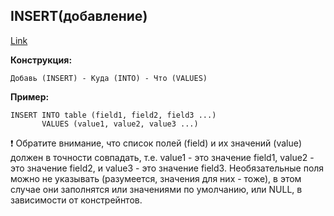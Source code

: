 ## **INSERT(добавление)**

[Link](https://mentorpiece.ru/textbook/)

**Конструкция:**

    Добавь (INSERT) - Куда (INTO) - Что (VALUES)

**Пример:**

    INSERT INTO table (field1, field2, field3 ...) 
           VALUES (value1, value2, value3 ...)

❗ Обратите внимание, что список полей (field) и их значений (value) должен в точности совпадать, т.е. value1 - это значение field1, value2 - это значение field2, и value3 - это значение field3. Необязательные поля можно не указывать (разумеется, значения для них - тоже), в этом случае они заполнятся или значениями по умолчанию, или NULL, в зависимости от констрейнтов.